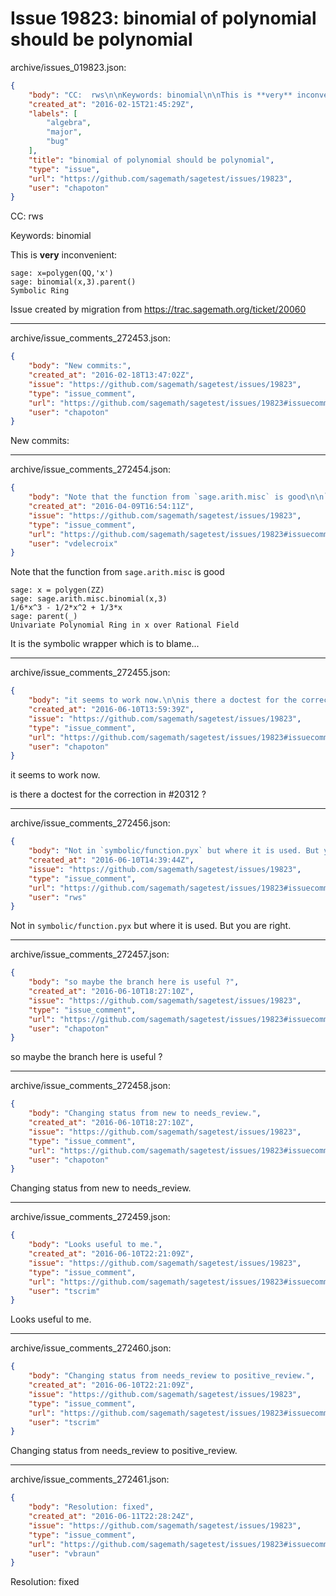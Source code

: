 # Issue 19823: binomial of polynomial should be polynomial

archive/issues_019823.json:
```json
{
    "body": "CC:  rws\n\nKeywords: binomial\n\nThis is **very** inconvenient:\n\n```\nsage: x=polygen(QQ,'x')\nsage: binomial(x,3).parent()\nSymbolic Ring\n```\n\n\nIssue created by migration from https://trac.sagemath.org/ticket/20060\n\n",
    "created_at": "2016-02-15T21:45:29Z",
    "labels": [
        "algebra",
        "major",
        "bug"
    ],
    "title": "binomial of polynomial should be polynomial",
    "type": "issue",
    "url": "https://github.com/sagemath/sagetest/issues/19823",
    "user": "chapoton"
}
```
CC:  rws

Keywords: binomial

This is **very** inconvenient:

```
sage: x=polygen(QQ,'x')
sage: binomial(x,3).parent()
Symbolic Ring
```


Issue created by migration from https://trac.sagemath.org/ticket/20060





---

archive/issue_comments_272453.json:
```json
{
    "body": "New commits:",
    "created_at": "2016-02-18T13:47:02Z",
    "issue": "https://github.com/sagemath/sagetest/issues/19823",
    "type": "issue_comment",
    "url": "https://github.com/sagemath/sagetest/issues/19823#issuecomment-272453",
    "user": "chapoton"
}
```

New commits:



---

archive/issue_comments_272454.json:
```json
{
    "body": "Note that the function from `sage.arith.misc` is good\n\n```\nsage: x = polygen(ZZ)\nsage: sage.arith.misc.binomial(x,3)\n1/6*x^3 - 1/2*x^2 + 1/3*x\nsage: parent(_)\nUnivariate Polynomial Ring in x over Rational Field\n```\n\nIt is the symbolic wrapper which is to blame...",
    "created_at": "2016-04-09T16:54:11Z",
    "issue": "https://github.com/sagemath/sagetest/issues/19823",
    "type": "issue_comment",
    "url": "https://github.com/sagemath/sagetest/issues/19823#issuecomment-272454",
    "user": "vdelecroix"
}
```

Note that the function from `sage.arith.misc` is good

```
sage: x = polygen(ZZ)
sage: sage.arith.misc.binomial(x,3)
1/6*x^3 - 1/2*x^2 + 1/3*x
sage: parent(_)
Univariate Polynomial Ring in x over Rational Field
```

It is the symbolic wrapper which is to blame...



---

archive/issue_comments_272455.json:
```json
{
    "body": "it seems to work now.\n\nis there a doctest for the correction in #20312 ?",
    "created_at": "2016-06-10T13:59:39Z",
    "issue": "https://github.com/sagemath/sagetest/issues/19823",
    "type": "issue_comment",
    "url": "https://github.com/sagemath/sagetest/issues/19823#issuecomment-272455",
    "user": "chapoton"
}
```

it seems to work now.

is there a doctest for the correction in #20312 ?



---

archive/issue_comments_272456.json:
```json
{
    "body": "Not in `symbolic/function.pyx` but where it is used. But you are right.",
    "created_at": "2016-06-10T14:39:44Z",
    "issue": "https://github.com/sagemath/sagetest/issues/19823",
    "type": "issue_comment",
    "url": "https://github.com/sagemath/sagetest/issues/19823#issuecomment-272456",
    "user": "rws"
}
```

Not in `symbolic/function.pyx` but where it is used. But you are right.



---

archive/issue_comments_272457.json:
```json
{
    "body": "so maybe the branch here is useful ?",
    "created_at": "2016-06-10T18:27:10Z",
    "issue": "https://github.com/sagemath/sagetest/issues/19823",
    "type": "issue_comment",
    "url": "https://github.com/sagemath/sagetest/issues/19823#issuecomment-272457",
    "user": "chapoton"
}
```

so maybe the branch here is useful ?



---

archive/issue_comments_272458.json:
```json
{
    "body": "Changing status from new to needs_review.",
    "created_at": "2016-06-10T18:27:10Z",
    "issue": "https://github.com/sagemath/sagetest/issues/19823",
    "type": "issue_comment",
    "url": "https://github.com/sagemath/sagetest/issues/19823#issuecomment-272458",
    "user": "chapoton"
}
```

Changing status from new to needs_review.



---

archive/issue_comments_272459.json:
```json
{
    "body": "Looks useful to me.",
    "created_at": "2016-06-10T22:21:09Z",
    "issue": "https://github.com/sagemath/sagetest/issues/19823",
    "type": "issue_comment",
    "url": "https://github.com/sagemath/sagetest/issues/19823#issuecomment-272459",
    "user": "tscrim"
}
```

Looks useful to me.



---

archive/issue_comments_272460.json:
```json
{
    "body": "Changing status from needs_review to positive_review.",
    "created_at": "2016-06-10T22:21:09Z",
    "issue": "https://github.com/sagemath/sagetest/issues/19823",
    "type": "issue_comment",
    "url": "https://github.com/sagemath/sagetest/issues/19823#issuecomment-272460",
    "user": "tscrim"
}
```

Changing status from needs_review to positive_review.



---

archive/issue_comments_272461.json:
```json
{
    "body": "Resolution: fixed",
    "created_at": "2016-06-11T22:28:24Z",
    "issue": "https://github.com/sagemath/sagetest/issues/19823",
    "type": "issue_comment",
    "url": "https://github.com/sagemath/sagetest/issues/19823#issuecomment-272461",
    "user": "vbraun"
}
```

Resolution: fixed
